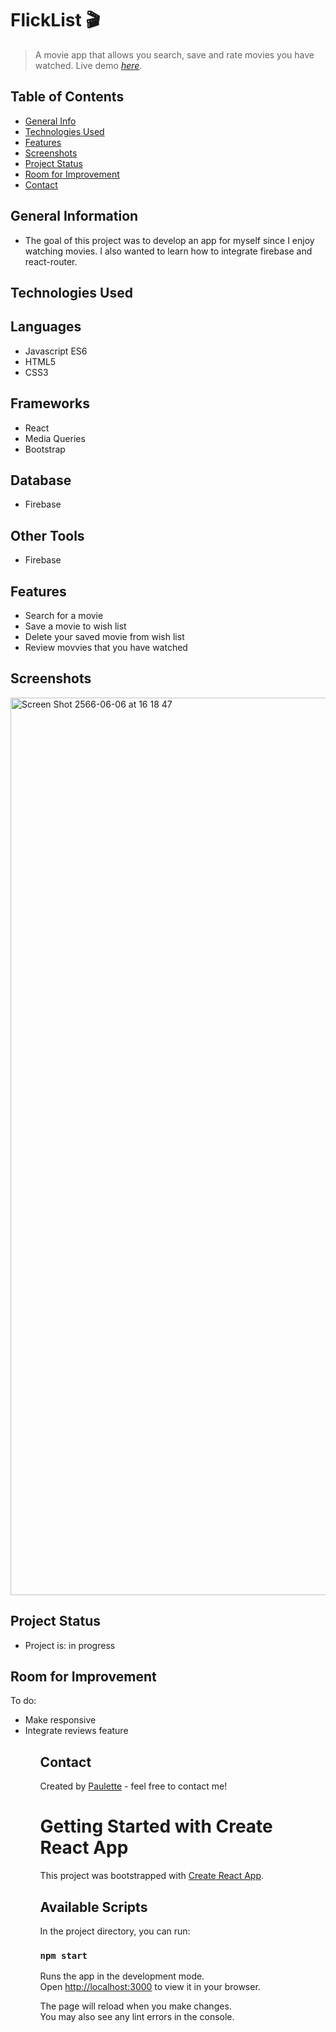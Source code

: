 # FlickList 🎬
> A movie app that allows you search, save and rate movies you have watched. 
> Live demo [_here_](https://flickster.netlify.app/). 




## Table of Contents
* [General Info](#general-information)
* [Technologies Used](#technologies-used)
* [Features](#features)
* [Screenshots](#screenshots)
* [Project Status](#project-status)
* [Room for Improvement](#room-for-improvement)
* [Contact](#contact)


## General Information
<ul><li>The goal of this project was to develop an app for myself since I enjoy watching movies. I also wanted to learn how to integrate firebase and react-router. </li></ul>


## Technologies Used

## Languages
<ul>
  <li>Javascript ES6</li>
  <li>HTML5</li>
  <li>CSS3</li></ul>
  
  ## Frameworks
<ul>
<li>React</li>
<li>Media Queries</li>
  <li>Bootstrap</li>
  </ul>
  
  
## Database
<ul><li>Firebase</li></ul>




## Other Tools
<ul>
<li>Firebase</li>
</ul>


## Features
<ul>
  <li>Search for a movie</li>
  <li>Save a movie to wish list</li>
  <li>Delete your saved movie from wish list</li>
  <li>Review movvies that you have watched</li></ul>



## Screenshots


<img width="1436" alt="Screen Shot 2566-06-06 at 16 18 47" src="https://github.com/Paulette-Zaldivar-Flores/flicklist/assets/96970580/c3623b8b-9d3e-482b-abbd-7ba4305b9594">













## Project Status
<ul>
<li>Project is: in progress</li></ul>


## Room for Improvement

To do:
<ul>
  <li>Make responsive</li>
   <li>Integrate reviews feature</li><ul>


## Contact
Created by [Paulette](https://paulette-zaldivar-flores.netlify.app/) - feel free to contact me!


# Getting Started with Create React App

This project was bootstrapped with [Create React App](https://github.com/facebook/create-react-app).

## Available Scripts

In the project directory, you can run:

### `npm start`

Runs the app in the development mode.\
Open [http://localhost:3000](http://localhost:3000) to view it in your browser.

The page will reload when you make changes.\
You may also see any lint errors in the console.



